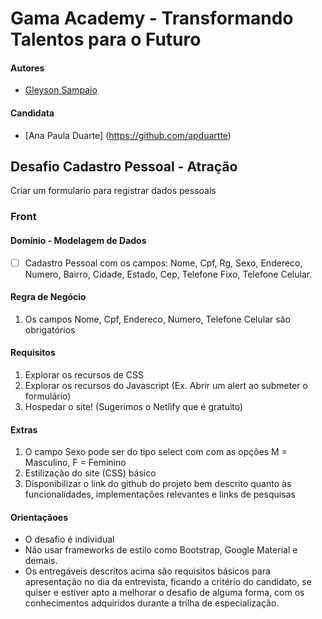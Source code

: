 # Gama Academy - Transformando Talentos para o Futuro

#### Autores
- [Gleyson Sampaio](https://github.com/gleyson-gama)

#### Candidata
- [Ana Paula Duarte] (https://github.com/apduartte)

## Desafio Cadastro Pessoal - Atração
Criar um formulario para registrar dados pessoais

### Front

#### Domínio - Modelagem de Dados

- [ ] Cadastro Pessoal com os campos: Nome, Cpf, Rg, Sexo, Endereco, Numero, Bairro, Cidade, Estado, Cep, Telefone Fixo, Telefone Celular.

#### Regra de Negócio

1. Os campos Nome, Cpf, Endereco, Numero, Telefone Celular são obrigatórios

#### Requisitos
1. Explorar os recursos de CSS
2. Explorar os recursos do Javascript (Ex. Abrir um alert ao submeter o formulário)
3. Hospedar o site! (Sugerimos o Netlify que é gratuito)

#### Extras
1. O campo Sexo pode ser do tipo select com com as opções M = Masculino, F = Feminino
2. Estilização do site (CSS) básico
3. Disponibilizar o link do github do projeto bem descrito quanto às funcionalidades, implementações relevantes e links de pesquisas

#### Orientaçãoes
* O desafio é individual
* Não usar frameworks de estilo como Bootstrap, Google Material e demais.
* Os entregáveis descritos acima são requisitos básicos para apresentação no dia da entrevista, ficando a critério do candidato, se quiser e estiver apto a melhorar o desafio de alguma forma, com os conhecimentos adquiridos durante a trilha de especialização.

